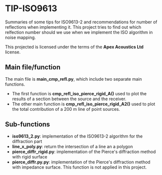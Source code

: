 # TIP-ISO9613
Summaries of some tips for ISO9613-2 and recommendations for number of reflections when implementing it.
This project tries to find out which relfection number should we use when we implement the ISO algorithm in noise mapping.

This projected is licensed under the terms of the **Apex Acoustics Ltd** license.

## Main file/function
The main file is **main_cmp_refl.py**, which include two separate main functions. 
 * The first function is **cmp_refl_iso_pierce_rigid_A()** used to plot the results of a section between the source and the receiver. 
 * The other main function is **cmp_refl_iso_pierce_rigid_A2()** used to plot the total contribution of a 200 m line of point sources.

## Sub-functions
  * **iso9613_2.py**: implementation of the ISO9613-2 algorithm for the diffraction part
  * **line_x_poly.py**: return the intersection of a line an a polygon
  * **pierce_diffr_rigid.py**: implementation of the Pierce's diffraction method with rigid surface
  * **pierce_diffr.py.py**: implementation of the Pierce's diffraction method with impedance surface. This function is not applied in this project.
